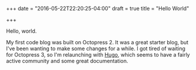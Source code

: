 +++
date = "2016-05-22T22:20:25-04:00"
draft = true
title = "Hello World"

+++

Hello, world.

My first code blog was built on Octopress 2. It was a great starter blog, but I've been wanting to make some changes for a while. I got tired of waiting for Octopress 3, so I'm relaunching with [Hugo](http://gohugo.io/), which seems to have a fairly active community and some great documentation. 
